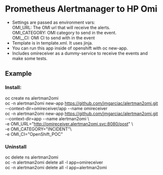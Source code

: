 # Prometheus Alertmanager to HP Omi

 - Settings are passed as environment vars:  
        OMI_URL: The OMI url that will receive the alerts.  
        OMI_CATEGORY: OMI category to send in the event.  
        OMI__CI: OMI CI to send with in the event  
 - Template is in template.xml. It uses jinja.
 - You can run this app inside of openshift with oc new-app.
 - Includes omireceiver as a dummy-service to receive the events and make some tests.

## Example
### Install:
oc create ns alertman2omi  
oc -n alertman2omi new-app https://github.com/jmgarciac/alertman2omi.git --context-dir=omireceiver/app --name omireceiver  
 oc -n alertman2omi new-app https://github.com/jmgarciac/alertman2omi.git --context-dir=app --name alertman2omi \  
-e OMI_URL="http://omireceiver.alertman2omi.svc:8080/post" \  
-e OMI_CATEGORY="INCIDENT"\  
-e OMI_CI="OpenShift_POC"  
### Uninstall
oc delete ns alertman2omi  
oc -n alertman2omi delete all -l app=omireceiver  
oc -n alertman2omi delete all -l app=alertman2omi 
